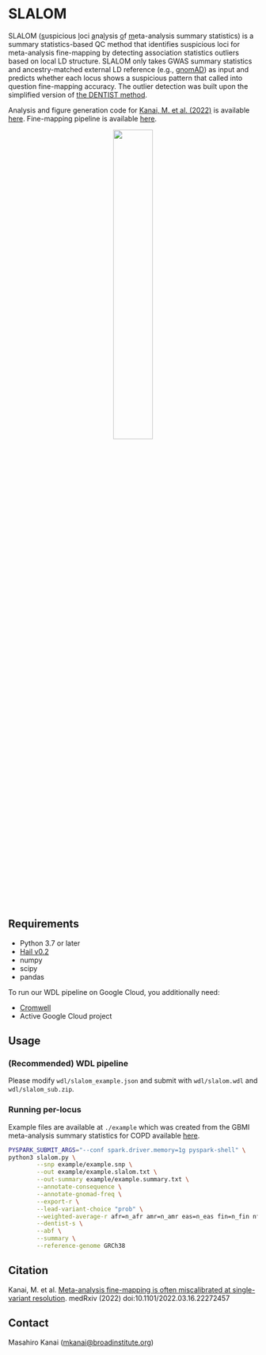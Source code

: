 # SLALOM

SLALOM (<ins>s</ins>uspicious <ins>l</ins>oci <ins>a</ins>na<ins>l</ins>ysis <ins>o</ins>f <ins>m</ins>eta-analysis summary statistics) is a summary statistics-based QC method that identifies suspicious loci for meta-analysis fine-mapping by detecting association statistics outliers based on local LD structure. SLALOM only takes GWAS summary statistics and ancestry-matched external LD reference (e.g., [gnomAD](https://gnomad.broadinstitute.org/downloads#v2-linkage-disequilibrium)) as input and predicts whether each locus shows a suspicious pattern that called into question fine-mapping accuracy. The outlier detection was built upon the simplified version of [the DENTIST method](https://doi.org/10.1038/s41467-021-27438-7).

Analysis and figure generation code for [Kanai, M. et al. (2022)](http://dx.doi.org/10.1101/2022.03.16.22272457) is available [here](https://github.com/mkanai/slalom-paper). Fine-mapping pipeline is available [here](https://github.com/mkanai/finemapping-pipeline).

<p align="center"><img src="https://mkanai.github.io/assets/img/slalom.svg" width="40%"></p>

## Requirements

- Python 3.7 or later
- [Hail v0.2](https://hail.is/)
- numpy
- scipy
- pandas

To run our WDL pipeline on Google Cloud, you additionally need:

- [Cromwell](https://cromwell.readthedocs.io/en/stable/)
- Active Google Cloud project

## Usage

### (Recommended) WDL pipeline

Please modify `wdl/slalom_example.json` and submit with `wdl/slalom.wdl` and `wdl/slalom_sub.zip`.

### Running per-locus

Example files are available at `./example` which was created from the GBMI meta-analysis summary statistics for COPD available [here](https://www.globalbiobankmeta.org/resources).

```bash
PYSPARK_SUBMIT_ARGS="--conf spark.driver.memory=1g pyspark-shell" \
python3 slalom.py \
        --snp example/example.snp \
        --out example/example.slalom.txt \
        --out-summary example/example.summary.txt \
        --annotate-consequence \
        --annotate-gnomad-freq \
        --export-r \
        --lead-variant-choice "prob" \
        --weighted-average-r afr=n_afr amr=n_amr eas=n_eas fin=n_fin nfe=n_nfe \
        --dentist-s \
        --abf \
        --summary \
        --reference-genome GRCh38
```

## Citation

Kanai, M. et al. [Meta-analysis fine-mapping is often miscalibrated at single-variant resolution](http://dx.doi.org/10.1101/2022.03.16.22272457). medRxiv (2022) doi:10.1101/2022.03.16.22272457

## Contact

Masahiro Kanai (mkanai@broadinstitute.org)
